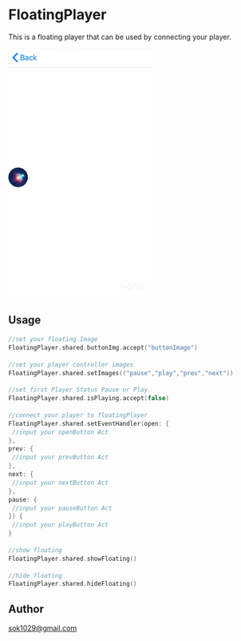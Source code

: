 # FloatingPlayer
This is a floating player that can be used by connecting your player.


<img alt="Demo" src="/resources/demo.GIF?raw=true" width="290">&nbsp;


## Usage

```swift
//set your floating Image
FloatingPlayer.shared.buttonImg.accept("buttonImage")

//set your player controller images
FloatingPlayer.shared.setImages(("pause","play","prev","next"))

//set first Player Status Pause or Play
FloatingPlayer.shared.isPlaying.accept(false)

//connect your player to floatingPlayer
FloatingPlayer.shared.setEventHandler(open: {
 //input your openButton Act
},
prev: {
 //input your prevButton Act
},
next: {
 //input your nextButton Act
},
pause: {
 //input your pauseButton Act
}) {
 //input your playButton Act
}

//show floating
FloatingPlayer.shared.showFloating()

//hide floating
FloatingPlayer.shared.hideFloating()

```

## Author

sok1029@gmail.com
